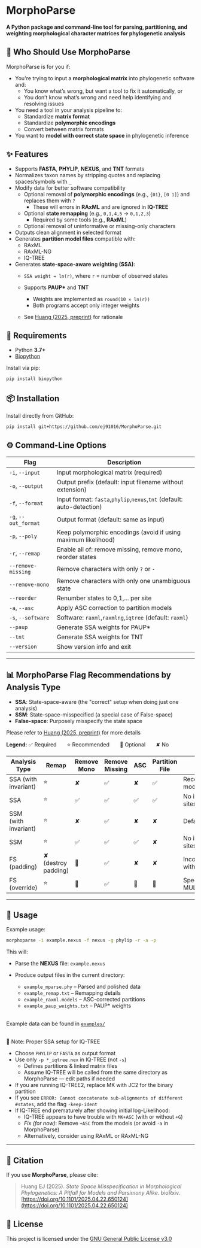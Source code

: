 # MorphoParse

**A Python package and command-line tool for parsing, partitioning, and weighting morphological character matrices for phylogenetic analysis**


## 🦣 Who Should Use MorphoParse
MorphoParse is for you if:
- You're trying to input a **morphological matrix** into phylogenetic software and:
  - You know what’s wrong, but want a tool to fix it automatically, or
  - You don’t know what’s wrong and need help identifying and resolving issues
- You need a tool in your analysis pipeline to:
  - Standardize **matrix format**
  - Standardize **polymorphic encodings**
  - Convert between matrix formats
- You want to **model with correct state space** in phylogenetic inference

## ✨ Features
- Supports **FASTA**, **PHYLIP**, **NEXUS**, and **TNT** formats
- Normalizes taxon names by stripping quotes and replacing spaces/symbols with `_`
- Modify data for better software compatibility
  - Optional removal of **polymorphic encodings** (e.g., `{01}`, `[0 1]`) and replaces them with `?`
    - These will errors in **RAxML** and are ignored in **IQ-TREE**
  - Optional **state remapping** (e.g., `0,1,4,5` → `0,1,2,3`)
    - Required by some tools (e.g., **RAxML**)
  - Optional removal of uninformative or missing-only characters
- Outputs clean alignment in selected format
- Generates **partition model files** compatible with:
  - RAxML
  - RAxML-NG
  - IQ-TREE
- Generates **state-space-aware weighting (SSA)**:
  - `SSA weight = ln(r)`, where `r` = number of observed states
  - Supports **PAUP\*** and **TNT**

    - Weights are implemented as `round(10 × ln(r))`
    - Both programs accept only integer weights
  - See [Huang (2025, preprint)](https://doi.org/10.1101/2025.04.22.650124) for rationale

## 🧱 Requirements

- Python **3.7+**
- [Biopython](https://biopython.org/)

Install via pip:

```bash
pip install biopython
```

## 📦 Installation

Install directly from GitHub:

```bash
pip install git+https://github.com/ej91016/MorphoParse.git
```

## ⚙️ Command-Line Options

| Flag                 | Description                                                           |
| -------------------- | -------------------------------------------------------------------   |
| `-i`, `--input`      | Input morphological matrix (required)                                 |
| `-o`, `--output`     | Output prefix (default: input filename without extension)             |
| `-f`, `--format`     | Input format: `fasta`,`phylip`,`nexus`,`tnt` (default: auto-detection)|
| `-g`, `--out_format` | Output format (default: same as input)                                |
| `-p`, `--poly`       | Keep polymorphic encodings (avoid if using maximum likelihood)        |
| `-r`, `--remap`      | Enable all of: remove missing, remove mono, reorder states            |
| `--remove-missing`   | Remove characters with only `?` or `-`                                |
| `--remove-mono`      | Remove characters with only one unambiguous state                     |
| `--reorder`          | Renumber states to 0,1,... per site                                   |
| `-a`, `--asc`        | Apply ASC correction to partition models                              |
| `-s`, `--software`   | Software: `raxml`,`raxmlng`,`iqtree` (default: `raxml`)               |
| `--paup`             | Generate SSA weights for PAUP\*                                       |
| `--tnt`              | Generate SSA weights for TNT                                          |
| `--version`          | Show version info and exit                                            |

---
## 📊 MorphoParse Flag Recommendations by Analysis Type

- **SSA**: State-space-aware (the "correct" setup when doing just one analysis)
- **SSM**: State-space-misspecified (a special case of False-space)
- **False-space**: Purposely misspecify the state space

Please refer to [Huang (2025, preprint)](https://doi.org/10.1101/2025.04.22.650124) for more details

**Legend:** ✅ Required  ⭐ Recommended  🔘 Optional  ✘ No

| Analysis Type        | Remap               | Remove Mono  | Remove Missing  | ASC | Partition File  | Notes                      | Tools    |
| -------------------- | ------------------- | ------------ | --------------- | --- | --------------- | -------------------------- | -------- |
| SSA (with invariant) | ⭐                  | ✘           | ✅              | ✘   | ✅             | Recommended model          | All      |
| SSA                  | ⭐                  | ✅          | ✅              | ✅  | ✅             | No invariant sites allowed | All      |
| SSM (with invariant) | ⭐                  | ✘           | ✅              | ✘   | ✘              | Default model              | All      |
| SSM                  | ⭐                  | ✅          | ✅              | ✅  | ✘              | No invariant sites allowed | All      |
| FS (padding)         | ✘ (destroy padding) | 🔘          | ✅              | ✘   | ✘              | Incompatible with ASC      | All      |
| FS (override)        | ⭐                  | 🔘          | ✅              | 🔘  | 🔘             | Specify with MULTI`x`\_MK  | RAxML-NG |


---

## 🥪 Usage

Example usage:
```bash
morphoparse -i example.nexus -f nexus -g phylip -r -a -p
```

This will:

- Parse the **NEXUS** file: `example.nexus`
- Produce output files in the current directory:

  - `example_mparse.phy`         – Parsed and polished data
  - `example_remap.txt`          – Remapping details
  - `example_raxml.models`       – ASC-corrected partitions
  - `example_paup_weights.txt`   – PAUP\* weights
<br><br>

Example data can be found in [`examples/`](https://github.com/ej91016/MorphoParse/tree/main/examples)
<br><br>

📝 Note: Proper SSA setup for IQ-TREE
- Choose `PHYLIP` or `FASTA` as output format
- Use only `-p *_iqtree.nex` in IQ-TREE (not `-s`)
  - Defines partitions & linked matrix files
  - Assume IQ-TREE will be called from the same directory as MorphoParse — edit paths if needed
- If you are running IQ-TREE2, replace MK with JC2 for the binary partition
- If you see `ERROR: Cannot concatenate sub-alignments of different #states`, add the flag `-keep-ident`
- If IQ-TREE end prematurely after showing initial log-Likelihood:
  - IQ-TREE appears to have trouble with `MK+ASC` (with or without `+G`)
  - *Fix (for now)*: Remove `+ASC` from the models (or avoid `-a` in MorphoParse)
  - Alternatively, consider using RAxML or RAxML-NG


---

## 📖 Citation

If you use **MorphoParse**, please cite:

> Huang EJ (2025). *State Space Misspecification in Morphological Phylogenetics: A Pitfall for Models and Parsimony Alike*.
> bioRxiv. [https://doi.org/10.1101/2025.04.22.650124](https://doi.org/10.1101/2025.04.22.650124)

## 🪪 License

This project is licensed under the [GNU General Public License v3.0](https://www.gnu.org/licenses/gpl-3.0.html)
